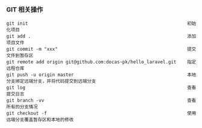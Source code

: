 ### GIT 相关操作

    git init                                                           初始化项目
    git add .                                                          添加项目文件
    git commit -m "xxx"                                                提交文件到暂存区
    git remote add origin git@github.com:docas-pk/hello_laravel.git    指定远程仓库
    git push -u origin master                                          本地分支绑定远端分支，并将代码提交到远端分支
    git log                                                            查看提交日志
    git branch -vv                                                     查看所有的分支情况
    git checkout -f                                                    使用远端分支覆盖暂存区和本地的修改